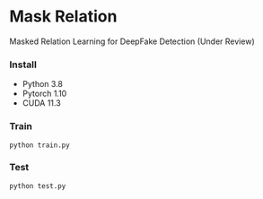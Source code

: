 # Mask Relation
Masked Relation Learning for DeepFake Detection (Under Review)

### Install 
- Python 3.8 
- Pytorch 1.10 
- CUDA 11.3

### Train
```
python train.py
```

### Test
```
python test.py
```
